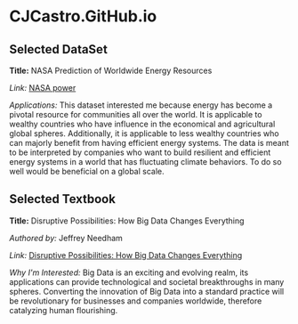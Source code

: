 # CJCastro.GitHub.io
## Selected DataSet
**Title:** NASA Prediction of Worldwide Energy Resources  

_Link:_ [NASA power](https://www.amazon.com/Disruptive-Possibilities-Data-Changes-Everything-ebook/dp/B00CLH387W)


_Applications:_ This dataset interested me because energy has become a pivotal resource for communities all over the world. It is applicable to wealthy countries who have influence in the economical and agricultural global spheres. Additionally, it is applicable to less wealthy countries who can majorly benefit from having efficient energy systems. The data is meant to be interpreted by companies who want to build resilient and efficient energy systems in a world that has fluctuating climate behaviors. To do so well would be beneficial on a global scale. 
## Selected Textbook
**Title:** Disruptive Possibilities: How Big Data Changes Everything  

_Authored by:_ Jeffrey Needham  

_Link:_ [Disruptive Possibilities: How Big Data Changes Everything](https://www.amazon.com/Disruptive-Possibilities-Data-Changes-Everything-ebook/dp/B00CLH387W)   

_Why I'm Interested:_ Big Data is an exciting and evolving realm, its applications can provide technological and societal breakthroughs in many spheres. Converting the innovation of Big Data into a standard practice will be revolutionary for businesses and companies worldwide, therefore catalyzing human flourishing. 
